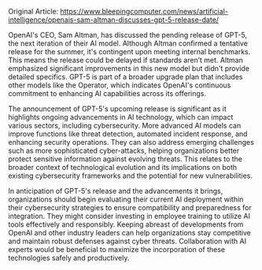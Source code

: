 Original Article: https://www.bleepingcomputer.com/news/artificial-intelligence/openais-sam-altman-discusses-gpt-5-release-date/

OpenAI's CEO, Sam Altman, has discussed the pending release of GPT-5, the next iteration of their AI model. Although Altman confirmed a tentative release for the summer, it's contingent upon meeting internal benchmarks. This means the release could be delayed if standards aren’t met. Altman emphasized significant improvements in this new model but didn't provide detailed specifics. GPT-5 is part of a broader upgrade plan that includes other models like the Operator, which indicates OpenAI's continuous commitment to enhancing AI capabilities across its offerings.

The announcement of GPT-5's upcoming release is significant as it highlights ongoing advancements in AI technology, which can impact various sectors, including cybersecurity. More advanced AI models can improve functions like threat detection, automated incident response, and enhancing security operations. They can also address emerging challenges such as more sophisticated cyber-attacks, helping organizations better protect sensitive information against evolving threats. This relates to the broader context of technological evolution and its implications on both existing cybersecurity frameworks and the potential for new vulnerabilities.

In anticipation of GPT-5's release and the advancements it brings, organizations should begin evaluating their current AI deployment within their cybersecurity strategies to ensure compatibility and preparedness for integration. They might consider investing in employee training to utilize AI tools effectively and responsibly. Keeping abreast of developments from OpenAI and other industry leaders can help organizations stay competitive and maintain robust defenses against cyber threats. Collaboration with AI experts would be beneficial to maximize the incorporation of these technologies safely and productively.